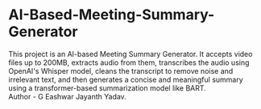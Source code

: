 # AI-Based-Meeting-Summary-Generator
This project is an AI-based Meeting Summary Generator. It accepts video files up to 200MB, extracts audio from them, transcribes the audio using OpenAI's Whisper model, cleans the transcript to remove noise and irrelevant text, and then generates a concise and meaningful summary using a transformer-based summarization model like BART.<br>
Author - G Eashwar Jayanth Yadav.
